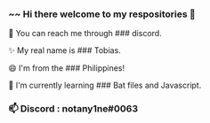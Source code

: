 ### ~~ Hi there welcome to my respositories 👋

💬 You can reach me through ### discord.

✨ My real name is ### Tobias.

😄 I'm from the ### Philippines!

🌱 I'm currently learning ### Bat files and Javascript.
### 📫 Discord : notany1ne#0063
<!--
**Notany1ne/notany1ne** is a ✨ _special_ ✨ repository because its `README.md` (this file) appears on your GitHub profile.

Here are some ideas to get you started:

- 🔭 I’m currently working on ...
- 🌱 I’m currently learning ...
- 👯 I’m looking to collaborate on ...
- 🤔 I’m looking for help with ...
- 💬 Ask me about ...
- 📫 How to reach me: ...
- 😄 Pronouns: ...
- ⚡ Fun fact: ...
-->
